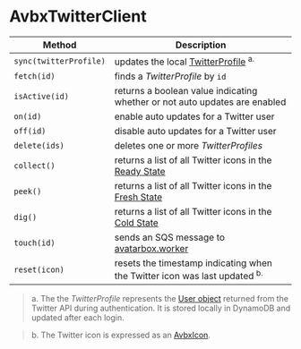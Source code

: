 # AvbxTwitterClient

|Method|Description|
|---|---|
|`sync(twitterProfile)`|updates the local [TwitterProfile](https://github.com/mrtillman/avatarbox.sdk/blob/master/Domain/twitter-profile.ts) <sup>a.</sup>|
|`fetch(id)`|finds a *TwitterProfile* by `id`|
|`isActive(id)`|returns a boolean value indicating whether or not auto updates are enabled|
|`on(id)`|enable auto updates for a Twitter user|
|`off(id)`|disable auto updates for a Twitter user|
|`delete(ids)`|deletes one or more *TwitterProfiles*|
|`collect()`|returns a list of all Twitter icons in the [Ready State](https://github.com/mrtillman/avatarbox.sdk/wiki/Glossary#ready-state)|
|`peek()`|returns a list of all Twitter icons in the [Fresh State](https://github.com/mrtillman/avatarbox.sdk/wiki/Glossary#fresh-state)|
|`dig()`|returns a list of all Twitter icons in the [Cold State](https://github.com/mrtillman/avatarbox.sdk/wiki/Glossary#cold-state)|
|`touch(id)`|sends an SQS message to [avatarbox.worker](https://github.com/mrtillman/avatarbox.worker)|
|`reset(icon)`|resets the timestamp indicating when the Twitter icon was last updated <sup>b.</sup> |

> a. The the *TwitterProfile* represents the [User object](https://developer.twitter.com/en/docs/twitter-api/data-dictionary/object-model/user) returned from the Twitter API during authentication. It is stored locally in DynamoDB and updated after each login.

> b. The Twitter icon is expressed as an [AvbxIcon](https://github.com/mrtillman/avatarbox.sdk/blob/master/Domain/avbx-icon.ts).